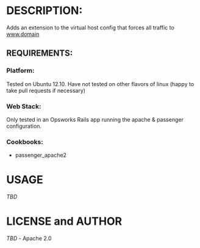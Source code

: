 # DESCRIPTION:

Adds an extension to the virtual host config that forces all traffic to
www.domain

## REQUIREMENTS:

### Platform:

Tested on Ubuntu 12.10. Have not tested on other flavors of linux (happy to take
pull requests if necessary)

### Web Stack: 

Only tested in an Opsworks Rails app running the apache & passenger
configuration.

### Cookbooks:

* passenger_apache2

# USAGE

*TBD*

# LICENSE and AUTHOR

*TBD* - Apache 2.0
